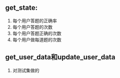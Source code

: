 ## get_state: 
1. 每个用户答题的正确率
2. 每个用户答题的次数
3. 每个用户答题正确的次数
4. 每个用户做每道题的次数

## get_user_data和update_user_data
1. 对测试集做的